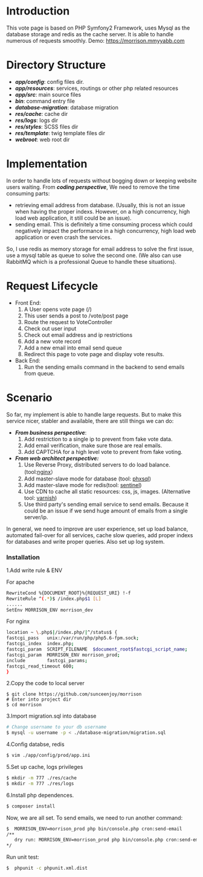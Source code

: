 # Introduction
This vote page is based on PHP Symfony2 Framework, uses Mysql as the database storage and redis as the cache server. It is able to handle  numerous of requests smoothly.  Demo: https://morrison.mmyyabb.com
# Directory Structure
  - ***app/config***: config files dir.
  - ***app/resources***: services, routings or other php related resources 
  - ***app/src***: main source files
  - ***bin***: command entry file
  - ***database-migration***: database migration
  - ***res/cache***: cache dir
  - ***res/logs***: logs dir
  - ***res/styles***: SCSS files dir
  - ***res/template***: twig template files dir
  - ***webroot***: web root dir

# Implementation
In order to handle lots of requests without bogging down or keeping website users waiting. From ***coding perspective***, We need to remove the time consuming parts: 
  -  retrieving email address from database. (Usually, this is not an issue when having the proper indexs. However, on a high concurrency, high load web application, it still could be an issue). 
  -  sending email. This is definitely a time consuming process which could negatively impact the performance in a high concurrency, high load web application or even crash the services.
   
So, I use redis as memory storage for email address to solve the first issue, use a mysql table as queue to solve the second one. (We also can use RabbitMQ which is a professional Queue to handle these situations).

# Request Lifecycle
  - Front End:
    1. A User opens vote page (/)
    2. This user sends a post to /vote/post page
    2. Route the request to VoteController
    3. Check out user input
    4. Check out email address and ip restrictions
    5. Add a new vote record
    6. Add a new email into email send queue
    7. Redirect this page to vote page and display vote results.
  - Back End:
    1.  Run the sending emails command in the backend to send emails from queue.

# Scenario
So far, my implement is able to handle large requests. But to make this service nicer, stabler and available, there are still things we can do:
 - ***From business perspective***:
    1.  Add restriction to a single ip to prevent from fake vote data.
    2.  Add email verification, make sure those are real emails.
    3.  Add CAPTCHA for a high level vote to prevent from fake voting.
 - ***From web architect perspective:***
    1. Use Reverse Proxy, distributed servers to do load balance. (tool:[nginx](https://www.nginx.com/resources/admin-guide/reverse-proxy/)） 
    2. Add master-slave mode for database (tool: [phxsql](https://github.com/tencent-wechat/phxsql))
    3. Add master-slave mode for redis(tool: [sentinel](https://redis.io/topics/sentinel))
    4. Use CDN to cache all static resources: css, js, images. (Alternative tool: [varnish](https://varnish-cache.org))
    5. Use third party's sending email service to send emails. Because it could be an issue if we send huge amount of emails from a  single server/ip.

In general, we need to improve are user experience, set up load balance, automated fail-over for all services, cache slow queries, add proper indexs for databases and write proper queries. Also set up log system.


### Installation
1.Add write rule & ENV

For apache
```sh
RewriteCond %{DOCUMENT_ROOT}%{REQUEST_URI} !-f
RewriteRule ^(.*)$ /index.php$1 [L]
......
SetEnv MORRISON_ENV morrison_dev
```
For nginx
```sh
location ~ \.php$|/index.php/|^/status$ {
fastcgi_pass   unix:/var/run/php/php5.6-fpm.sock;
fastcgi_index  index.php;
fastcgi_param  SCRIPT_FILENAME  $document_root$fastcgi_script_name;
fastcgi_param  MORRISON_ENV morrison_prod;
include        fastcgi_params;
fastcgi_read_timeout 600;
}
```
2.Copy the code to local server
```
$ git clone https://github.com/sunceenjoy/morrison
# Enter into project dir
$ cd morrison
```

3.Import migration.sql into database
```sh
# Change username to your db username
$ mysql -u username -p < ./database-migration/migration.sql
```
4.Config databse, redis
```sh
$ vim ./app/config/prod/app.ini
```
5.Set up cache, logs privileges
```sh
$ mkdir -m 777 ./res/cache
$ mkdir -m 777 ./res/logs
```

6.Install php dependences.
```sh
$ composer install
```
Now, we are all set. 
To send emails, we need to run another command:
```sh
$  MORRISON_ENV=morrison_prod php bin/console.php cron:send-email
/**
   dry run: MORRISON_ENV=morrison_prod php bin/console.php cron:send-email --dry-run
*/
```

Run unit test:
```sh
$  phpunit -c phpunit.xml.dist
```
